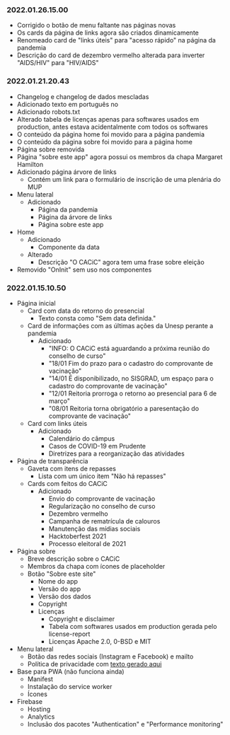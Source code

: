### 2022.01.26.15.00
- Corrigido o botão de menu faltante nas páginas novas
- Os cards da página de links agora são criados dinamicamente 
- Renomeado card de "links úteis" para "acesso rápido" na página da pandemia
- Descrição do card de dezembro vermelho alterada para inverter "AIDS/HIV" para "HIV/AIDS"

### 2022.01.21.20.43
- Changelog e changelog de dados mescladas
- Adicionado texto em português no <noscript>
- Adicionado robots.txt
- Alterado tabela de licenças apenas para softwares usados em production, antes estava acidentalmente com todos os softwares
- O conteúdo da página home foi movido para a página pandemia
- O conteúdo da página sobre foi movido para a página home
- Página sobre removida
- Página "sobre este app" agora possui os membros da chapa Margaret Hamilton
- Adicionado página árvore de links
    - Contém um link para o formulário de inscrição de uma plenária do MUP
- Menu lateral
    - Adicionado
        - Página da pandemia
        - Página da árvore de links
        - Página sobre este app
- Home
    - Adicionado
        - Componente da data
    - Alterado
        - Descrição "O CACiC" agora tem uma frase sobre eleição
- Removido "OnInit" sem uso nos componentes

### 2022.01.15.10.50
- Página inicial
    - Card com data do retorno do presencial
        - Texto consta como "Sem data definida."
    - Card de informações com as últimas ações da Unesp perante a pandemia
        - Adicionado
            - "INFO: O CACiC está aguardando a próxima reunião do conselho de curso"
            - "18/01 Fim do prazo para o cadastro do comprovante de vacinação"
            - "14/01 É disponibilizado, no SISGRAD, um espaço para o cadastro do comprovante de vacinação"
            - "12/01 Reitoria prorroga o retorno ao presencial para 6 de março"
            - "08/01 Reitoria torna obrigatório a paresentação do comprovante de vacinação"
    - Card com links úteis
        - Adicionado
            - Calendário do câmpus
            - Casos de COVID-19 em Prudente
            - Diretrizes para a reorganização das atividades
- Página de transparência
    - Gaveta com itens de repasses
        - Lista com um único item "Não há repasses"
    - Cards com feitos do CACiC
        - Adicionado
            - Envio do comprovante de vacinação
            - Regularização no conselho de curso
            - Dezembro vermelho
            - Campanha de rematrícula de calouros
            - Manutenção das mídias sociais
            - Hacktoberfest 2021
            - Processo eleitoral de 2021
- Página sobre
    - Breve descrição sobre o CACiC
    - Membros da chapa com ícones de placeholder
    - Botão "Sobre este site"
        - Nome do app
        - Versão do app
        - Versão dos dados
        - Copyright
        - Licenças
            - Copyright e disclaimer
            - Tabela com softwares usados em production gerada pelo license-report
            - Licenças Apache 2.0, 0-BSD e MIT
- Menu lateral
    - Botão das redes sociais (Instagram e Facebook) e mailto
    - Política de privacidade com [texto gerado aqui](https://www.blogson.com.br/gerador-de-politica-de-privacidade-lgpd/)
- Base para PWA (não funciona ainda)
    - Manifest
    - Instalação do service worker
    - Ícones
- Firebase
    - Hosting
    - Analytics
    - Inclusão dos pacotes "Authentication" e "Performance monitoring"